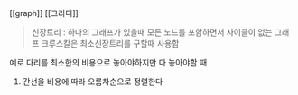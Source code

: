 [[graph]] [[그리디]]
> 신장트리 : 하나의 그래프가 있을때 모든 노드를 포함하면서 사이클이 없는 그래프
> 크루스칼은 최소신장트리를 구할때 사용함

예로 다리를 최소한의 비용으로 놓아야하지만 다 놓아야할 때
1. 간선을 비용에 따라 오름차순으로 정렬한다